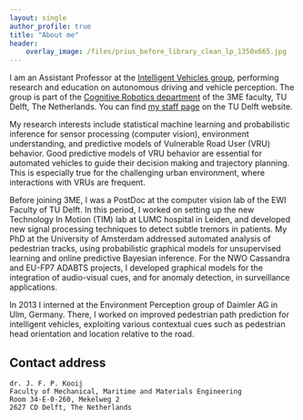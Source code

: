 ```yaml
---
layout: single
author_profile: true
title: "About me"
header:
    overlay_image: /files/prius_before_library_clean_lp_1350x665.jpg
---
```


I am an Assistant Professor at the [Intelligent Vehicles group](http://intelligent-vehicles.org/), performing research and education on autonomous driving and vehicle perception.
The group is part of the [Cognitive Robotics department](http://cor.tudelft.nl/) of the 3ME faculty, TU Delft, The Netherlands.
You can find [my staff page](https://www.tudelft.nl/en/staff/j.f.p.kooij/) on the TU Delft website.

My research interests include statistical machine learning and probabilistic inference for sensor processing (computer vision), environment understanding, and predictive models of Vulnerable Road User (VRU) behavior.
Good predictive models of VRU behavior are essential for automated vehicles to guide their decision making and trajectory planning.
This is especially true for the challenging urban environment, where interactions with VRUs are frequent.

Before joining 3ME, I was a PostDoc at the computer vision lab of the EWI Faculty of TU Delft.
In this period, I worked on setting up the new Technology In Motion (TIM) lab at LUMC hospital in Leiden, and developed new signal processing techniques to detect subtle tremors in patients.
My PhD at the University of Amsterdam addressed automated analysis of pedestrian tracks, using probabilistic graphical models for unsupervised learning and online predictive Bayesian inference.
For the NWO Cassandra and EU-FP7 ADABTS projects, I developed graphical models for the integration of audio-visual cues, and for anomaly detection, in surveillance applications. 

In 2013 I interned at the Environment Perception group of Daimler AG in Ulm, Germany.
There, I worked on improved pedestrian path prediction for intelligent vehicles,
exploiting various contextual cues such as pedestrian head orientation and location relative to the road.


## Contact address

    dr. J. F. P. Kooij
    Faculty of Mechanical, Maritime and Materials Engineering
    Room 34-E-0-260, Mekelweg 2
    2627 CD Delft, The Netherlands

